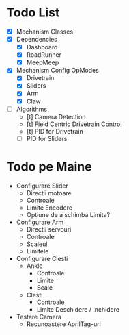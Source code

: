 # Todo List
- [x] Mechanism Classes
- [x] Dependencies
  - [x] Dashboard
  - [x] RoadRunner
  - [x] MeepMeep
- [x] Mechanism Config OpModes
  - [x] Drivetrain
  - [x] Sliders
  - [x] Arm
  - [x] Claw
- [ ] Algorithms
  - [t] Camera Detection
  - [t] Field Centric Drivetrain Control
  - [t] PID for Drivetrain
  - [ ] PID for Sliders

# Todo pe Maine
- Configurare Slider
  - Directii motoare
  - Controale
  - Limite Encodere
  - Optiune de a schimba Limita?
- Configurare Arm
  - Directii servouri
  - Controale
  - Scaleul
  - Limitele
- Configurare Clesti
  - Ankle
    - Controale
    - Limite
    - Scale
  - Clesti
    - Controale
    - Limite Deschidere / Inchidere
- Testare Camera
  - Recunoastere AprilTag-uri
